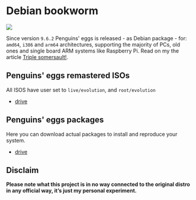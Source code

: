 # Debian bookworm
![](/img/debian.svg)

Since version `9.6.2` Penguins' eggs is released - as Debian package - for: `amd64`, `i386` and `arm64` architectures, supporting the majority of PCs, old ones and single board ARM systems like Raspberry Pi. Read on my the article [Triple somersault!](https://penguins-eggs.net/blog/triple-somersault).

## Penguins' eggs remastered ISOs
All ISOS have user set to ```live/evolution```, and ```root/evolution```

* [drive](https://drive.google.com/drive/folders/18QIqicyecLMuU1Zmb2E039gWawzZuy3e)

## Penguins' eggs packages
Here you can download actual packages to install and reproduce your system.

* [drive](https://drive.google.com/drive/folders/14s1JNNp9FW6oESWgIIPifglNB6eRbYko)

## Disclaim
__Please note what this project is in no way connected to the original distro in any official way, it’s just my personal experiment.__

